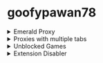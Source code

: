 # goofypawan78

<details><summary>Emerald Proxy</summary>

https://doxr.soundcast.me/

https://schoolfootballteams.ctx.cl/

https://mathisforteachers.ctx.cl/

https://mathisforlosers.ctx.cl/

https://magicintheworld.ctx.cl/
</details>
<details><summary>Proxies with multiple tabs</summary>


https://osmium.ech0.dev

https://membean.gq
</details>
<details><summary>Unblocked Games</summary>


https://easyreadwrite.com

https://sweetbakeryfood.com


</details>
<details><summary>Extension Disabler</summary>
 1. Create a bookmark folder and paste the extension page [chrome-extension://EXTENSION ID/manifest.json] lots of times. (About 800 minimum is recommended assuming your Chromebook is average school quality) It is recommended that you add the extension page at the beginning of the folder. TUTORIAL FOR SETUP CAN BE FOUND HERE: https://youtu.be/PbJKadsZA3o

 2. Right click and open all in a new window.

 3. Close the window with all those tabs.
 
 4. Open the folder in a new window again, and Chrome should hang those tabs to take care of the old ones in the background that were just closed. (Equivalent to the duplicate tab step in Bypassi's method)

 5. Flip the Allow access to file URLs switch in the extension settings and then you've bypassed the patch and the exploit is working.

 6. Close everything and you're good to go. If it didn't work, try adjusting the number of tabs being opened.

(credits to 3hk0 on github) 

  https://insight.autumn.shekinahphotography.com/ 

</details>
